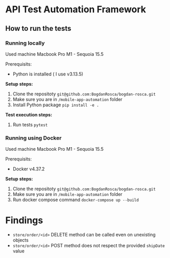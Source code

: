 # API Test Automation Framework

## How to run the tests

### Running locally
Used machine Macbook Pro M1 - Sequoia 15.5

Prerequisits: 
- Python is installed ( I use v3.13.5)

**Setup steps:** 
1. Clone the repositoty `git@github.com:BogdanRosca/bogdan-rosca.git`  
2. Make sure you are in `/mobile-app-automation` folder        
3. Install Python package `pip install -e .`    

**Test execution steps:**  
1. Run tests `pytest`

### Running using Docker 
Used machine Macbook Pro M1 - Sequoia 15.5

Prerequisits: 
- Docker v4.37.2

**Setup steps:** 
1. Clone the repositoty `git@github.com:BogdanRosca/bogdan-rosca.git`  
2. Make sure you are in `/mobile-app-automation` folder        
3. Run docker compose command `docker-compose up --build`
 
# Findings
- `store/order/<id>` DELETE method can be called even on unexisting objects 
- `store/order/<id>` POST method does not respect the provided `shipDate` value